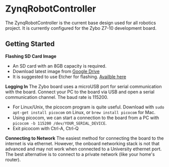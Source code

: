 # ZynqRobotController
The ZynqRobotController is the current base design used for all robotics project. It is currently configured for the Zybo Z7-10 development board.

## Getting Started

**Flashing SD Card Image**
- An SD card with an 8GB capacity is required.
- Download latest image from [Google Drive](https://drive.google.com/drive/folders/1dXtW07_h6ewmt4f9UHb0d-MQymvdOmMu?usp=sharing)
- It is suggested to use Etcher for flashing. [Availble here](https://www.balena.io/etcher/)

**Logging In**
The Zybo board uses a microUSB port for serial communication with the board. Connect your PC to the board via USB and open a serial communication channel. The baud rate is 115200.
- For Linux/Unix, the picocom program is quite useful. Download with `sudo apt-get install picocom` on Linux, or `brew install picocom` for Mac. 
- Using picocom, we can start a connection to the board from a PC with  `picocom -b 115200 /dev/YOUR_SERIAL_DEVICE`.
- Exit picocom with Ctrl-A, Ctrl-Q

**Connecting to Network**
The easiest method for connecting the board to the internet is via ethernet. However, the onboard networking stack is not that advanced and may not work when connected to a University ethernet port. The best alternative is to connect to a private network (like your home's router).


